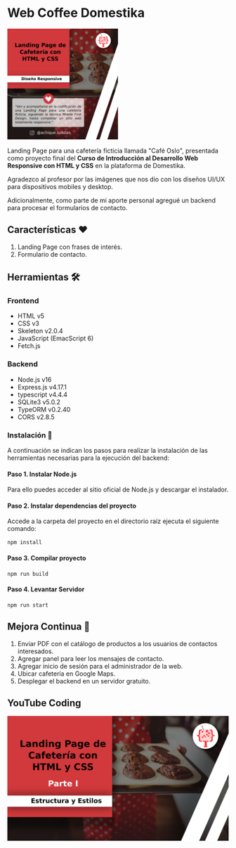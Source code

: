 # Web Coffee Domestika

<img src="./posts/07_11_2021_POST_INSTAGRA_CODING_WEB_COFFE_DOMESTIKA.png" width="50%" title="07-11-2021 POST INSTAGRAM CODING WEB COFFEE DOMESTIKA">

Landing Page para una cafetería ficticia llamada "Café Oslo", presentada como proyecto final del **Curso de Introducción al Desarrollo Web Responsive con HTML y CSS** en la plataforma de Domestika. 

Agradezco al profesor por las imágenes que nos dio con los diseños UI/UX para dispositivos mobiles y desktop. 

Adicionalmente, como parte de mi aporte personal agregué un backend para procesar el formularios de contacto.

## Características ❤️

1. Landing Page con frases de interés. 
2. Formulario de contacto. 
 
## Herramientas 🛠️

### Frontend

* HTML v5
* CSS v3
* Skeleton v2.0.4
* JavaScript  (EmacScript 6)
* Fetch.js

### Backend

* Node.js v16
* Express.js v4.17.1
* typescript v4.4.4
* SQLite3 v5.0.2
* TypeORM v0.2.40
* CORS v2.8.5

### Instalación 🔧

A continuación se indican los pasos para realizar la instalación de las herramientas necesarias para la ejecución del backend:

#### Paso 1. Instalar Node.js

Para ello puedes acceder al sitio oficial de Node.js y descargar el instalador.

#### Paso 2. Instalar dependencias del proyecto

Accede a la carpeta del proyecto en el directorio raíz ejecuta el siguiente comando:

```
npm install
```

#### Paso 3. Compilar proyecto

```
npm run build
```

#### Paso 4. Levantar Servidor

```
npm run start
```

## Mejora Continua 🚀

1. Enviar PDF con el catálogo de productos a los usuarios de contactos interesados.
2. Agregar panel para leer los mensajes de contacto.
3. Agregar inicio de sesión para el administrador de la web. 
4. Ubicar cafetería en Google Maps.
5. Desplegar el backend en un servidor gratuito.

## YouTube Coding

[![Landing Page de Cafetería con HTML y CSS - Parte 1 . Estructura y Estilos](./posts/07_11_2021_MINIATURA_CODING_WEB_COFFE_DOMESTIKA_PARTE_1.png)](https://www.youtube.com/watch?v=AL1johGs9EA)
